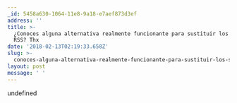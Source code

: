 ```yaml
---
_id: 5458a630-1064-11e8-9a18-e7aef873d3ef
address: ''
title: >-
  ¿Conoces alguna alternativa realmente funcionante para sustituir los servicios
  RSS? Thx
date: '2018-02-13T02:19:33.658Z'
slug: >-
  conoces-alguna-alternativa-realmente-funcionante-para-sustituir-los-servicios-rss-thx
layout: post
message: ' '
---
```

undefined
